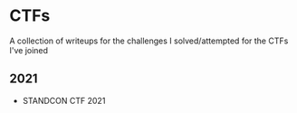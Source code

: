 # CTFs

A collection of writeups for the challenges I solved/attempted for the CTFs I've joined

## 2021

- STANDCON CTF 2021
